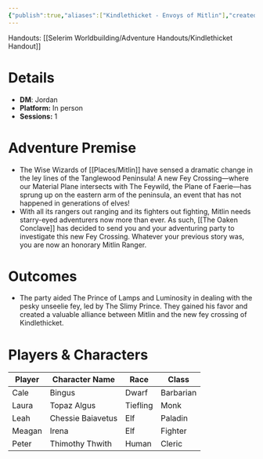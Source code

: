 ```yaml
---
{"publish":true,"aliases":["Kindlethicket - Envoys of Mitlin"],"created":"2025-10-16T09:27:58.000-04:00","modified":"2025-10-16T14:52:33.765-04:00","published":"2025-10-16T14:52:33.765-04:00","cssclasses":"","DM":"Jordan","Players":["Cale","Laura","Leah","Meagan","Peter"],"Platform":"In person","Sessions":1,"Start Date":"2024-11-27"}
---
```


Handouts:
[[Selerim Worldbuilding/Adventure Handouts/Kindlethicket Handout]]

# Details
- **DM**: Jordan
- **Platform:** In person
- **Sessions:** 1

# Adventure Premise
- The Wise Wizards of [[Places/Mitlin]] have sensed a dramatic change in the ley lines of the Tanglewood Peninsula! A new Fey Crossing—where our Material Plane intersects with The Feywild, the Plane of Faerie—has sprung up on the eastern arm of the peninsula, an event that has not happened in generations of elves!
- With all its rangers out ranging and its fighters out fighting, Mitlin needs starry-eyed adventurers now more than ever. As such, [[The Oaken Conclave]] has decided to send you and your adventuring party to investigate this new Fey Crossing. Whatever your previous story was, you are now an honorary Mitlin Ranger.

# Outcomes
- The party aided The Prince of Lamps and Luminosity in dealing with the pesky unseelie fey, led by The Slimy Prince. They gained his favor and created a valuable alliance between Mitlin and the new fey crossing of Kindlethicket.

# Players & Characters
| Player | Character Name | Race | Class |
|---|---|---|---|
| Cale | Bingus | Dwarf | Barbarian |
| Laura | Topaz Algus | Tiefling | Monk |
| Leah | Chessie Baiavetus | Elf | Paladin |
| Meagan | Irena | Elf | Fighter |
| Peter | Thimothy Thwith | Human | Cleric |
